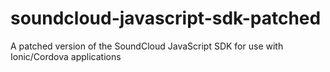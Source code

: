 # soundcloud-javascript-sdk-patched
A patched version of the SoundCloud JavaScript SDK for use with Ionic/Cordova applications
